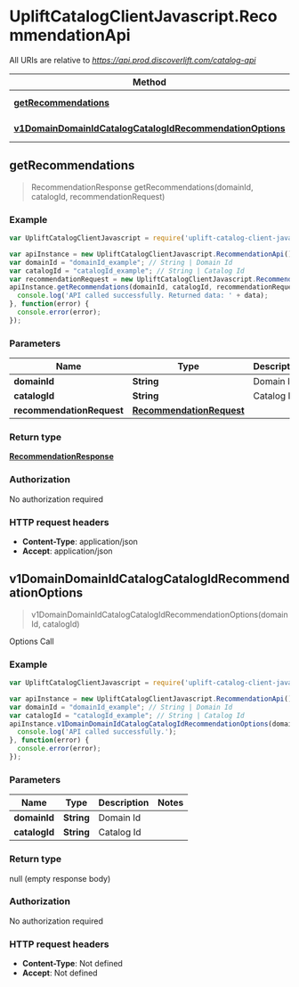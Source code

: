 # UpliftCatalogClientJavascript.RecommendationApi

All URIs are relative to *https://api.prod.discoverlift.com/catalog-api*

Method | HTTP request | Description
------------- | ------------- | -------------
[**getRecommendations**](RecommendationApi.md#getRecommendations) | **POST** /v1/domain/{domainId}/catalog/{catalogId}/recommendation | 
[**v1DomainDomainIdCatalogCatalogIdRecommendationOptions**](RecommendationApi.md#v1DomainDomainIdCatalogCatalogIdRecommendationOptions) | **OPTIONS** /v1/domain/{domainId}/catalog/{catalogId}/recommendation | Options Call



## getRecommendations

> RecommendationResponse getRecommendations(domainId, catalogId, recommendationRequest)



### Example

```javascript
var UpliftCatalogClientJavascript = require('uplift-catalog-client-javascript');

var apiInstance = new UpliftCatalogClientJavascript.RecommendationApi();
var domainId = "domainId_example"; // String | Domain Id
var catalogId = "catalogId_example"; // String | Catalog Id
var recommendationRequest = new UpliftCatalogClientJavascript.RecommendationRequest(); // RecommendationRequest | 
apiInstance.getRecommendations(domainId, catalogId, recommendationRequest).then(function(data) {
  console.log('API called successfully. Returned data: ' + data);
}, function(error) {
  console.error(error);
});

```

### Parameters



Name | Type | Description  | Notes
------------- | ------------- | ------------- | -------------
 **domainId** | **String**| Domain Id | 
 **catalogId** | **String**| Catalog Id | 
 **recommendationRequest** | [**RecommendationRequest**](RecommendationRequest.md)|  | 

### Return type

[**RecommendationResponse**](RecommendationResponse.md)

### Authorization

No authorization required

### HTTP request headers

- **Content-Type**: application/json
- **Accept**: application/json


## v1DomainDomainIdCatalogCatalogIdRecommendationOptions

> v1DomainDomainIdCatalogCatalogIdRecommendationOptions(domainId, catalogId)

Options Call

### Example

```javascript
var UpliftCatalogClientJavascript = require('uplift-catalog-client-javascript');

var apiInstance = new UpliftCatalogClientJavascript.RecommendationApi();
var domainId = "domainId_example"; // String | Domain Id
var catalogId = "catalogId_example"; // String | Catalog Id
apiInstance.v1DomainDomainIdCatalogCatalogIdRecommendationOptions(domainId, catalogId).then(function() {
  console.log('API called successfully.');
}, function(error) {
  console.error(error);
});

```

### Parameters



Name | Type | Description  | Notes
------------- | ------------- | ------------- | -------------
 **domainId** | **String**| Domain Id | 
 **catalogId** | **String**| Catalog Id | 

### Return type

null (empty response body)

### Authorization

No authorization required

### HTTP request headers

- **Content-Type**: Not defined
- **Accept**: Not defined

